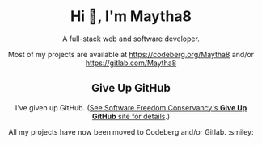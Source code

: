 <h1 align="center">Hi 👋, I'm Maytha8</h1>
<p align="center">A full-stack web and software developer.</p>

<p align="center">Most of my projects are available at <a href="https://codeberg.org/Maytha8">https://codeberg.org/Maytha8</a> and/or <a href="https://gitlab.com/Maytha8">https://gitlab.com/Maytha8</a></p>

<h2 align="center">Give Up GitHub</h2>

<p align="center">I've given up GitHub.  (<a href="https://GiveUpGitHub.org">See Software Freedom Conservancy's <strong>Give Up  GitHub</strong> site for details</a>.)</p>

<p align="center">All my projects have now been moved to Codeberg and/or Gitlab. :smiley:</p>
